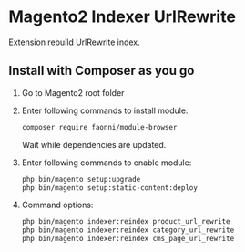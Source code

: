 # Magento2 Indexer UrlRewrite 
Extension rebuild UrlRewrite index.

## Install with Composer as you go

1. Go to Magento2 root folder

2. Enter following commands to install module:

    ```bash
    composer require faonni/module-browser
    ```
   Wait while dependencies are updated.

3. Enter following commands to enable module:

    ```bash
	php bin/magento setup:upgrade
	php bin/magento setup:static-content:deploy
    ```
    	
3. Command options:	
    ```bash	
	php bin/magento indexer:reindex product_url_rewrite
	php bin/magento indexer:reindex category_url_rewrite
	php bin/magento indexer:reindex cms_page_url_rewrite
    ```
